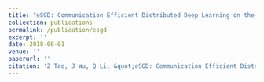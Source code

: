 ```yaml
---
title: "eSGD: Communication Efficient Distributed Deep Learning on the Edge"
collection: publications
permalink: /publication/esgd
excerpt: ''
date: 2018-06-01
venue: ''
paperurl: ''
citation: 'Z Tao, J Wu, Q Li. &quot;eSGD: Communication Efficient Distributed Deep Learning on the Edge.&quot; <i>USENIX Workshop on Hot Topics in Edge Computing (HotEdge 2018)</i>'
---
```

<!-- This paper is about the number 1. The number 2 is left for future work.

[Download paper here](http://academicpages.github.io/files/paper1.pdf)

Recommended citation: Your Name, You. (2009). "Paper Title Number 1." <i>Journal 1</i>. 1(1). -->